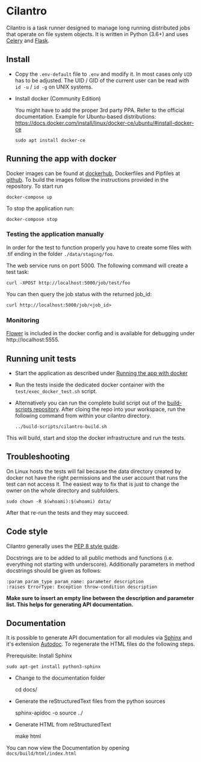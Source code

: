 # Cilantro

Cilantro is a task runner designed to manage long running distributed jobs that
operate on file system objects. It is written in Python (3.6+) and uses
[Celery](http://docs.celeryproject.org/) and [Flask](http://flask.pocoo.org/).

## Install

* Copy the `.env-default` file to `.env` and modify it. In most cases only
  `UID` has to be adjusted. The UID / GID of the current user can be read with
  `id -u` / `id -g` on UNIX systems.

* Install docker (Community Edition)

    You might have to add the proper 3rd party PPA. Refer to the official
    documentation. Example for Ubuntu-based distributions:
    https://docs.docker.com/install/linux/docker-ce/ubuntu/#install-docker-ce

    `sudo apt install docker-ce`

## Running the app with docker
Docker images can be found at [dockerhub](https://hub.docker.com/u/dainst/),
Dockerfiles and Pipfiles at [github](https://github.com/dainst/cilantro-images).
To build the images follow the instructions provided in the repository.
To start run

    docker-compose up

To stop the application run:

    docker-compose stop

### Testing the application manually

In order for the test to function properly you have to create some files with
.tif ending in the folder `./data/staging/foo`.

The web service runs on port 5000. The following command will create a test task:

    curl -XPOST http://localhost:5000/job/test/foo

You can then query the job status with the returned job_id:

    curl http://localhost:5000/job/<job_id>

### Monitoring

[Flower](https://flower.readthedocs.io/) is included in the docker config and
is available for debugging under http://localhost:5555.

## Running unit tests

* Start the application as described under [Running the app with docker
](https://github.com/dainst/cilantro#running-the-app-with-docker)

* Run the tests inside the dedicated docker container with the `test/exec_docker_test.sh` script.

*  Alternatively you can run the complete build script out of the
  [build-scripts repository](https://github.com/dainst/build-scripts/).
  After cloing the repo into your workspace, run the following command from within your cilantro directory.

    `../build-scripts/cilantro-build.sh`

This will build, start and stop the docker infrastructure and run the tests.

## Troubleshooting

On Linux hosts the tests will fail because the data directory created by
docker not have the right permissions and the user account that runs the test can not access it. The easiest way to fix that is just to change the owner on the whole directory and subfolders.

    sudo chown -R $(whoami):$(whoami) data/

After that re-run the tests and they may succeed.

## Code style

Cilantro generally uses the [PEP 8 style guide](https://www.python.org/dev/peps/pep-0008/).

Docstrings are to be added to all public methods and functions (i.e. everything not starting with underscore).
Additionally parameters in method docstrings should be given as follows:

    :param param_type param_name: parameter description
    :raises ErrorType: Exception throw-condition description

**Make sure to insert an empty line between the description and parameter list. This helps for generating API documentation.**

## Documentation

It is possible to generate API documentation for all modules via [Sphinx](http://www.sphinx-doc.org/en/master/) and it's extension [Autodoc](http://www.sphinx-doc.org/en/master/ext/autodoc.html).
To regenerate the HTML files do the following steps.

Prerequisite: Install Sphinx


    sudo apt-get install python3-sphinx

* Change to the documentation folder


    cd docs/

* Generate the reStructuredText files from the python sources


    sphinx-apidoc -o source ../

* Generate HTML from reStructuredText


    make html


You can now view the Documentation by opening `docs/build/html/index.html`

